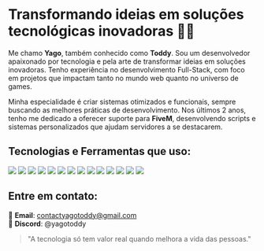 # Transformando ideias em soluções tecnológicas inovadoras 👨‍💻

Me chamo **Yago**, também conhecido como **Toddy**. Sou um desenvolvedor apaixonado por tecnologia e pela arte de transformar ideias em soluções inovadoras. Tenho experiência no desenvolvimento Full-Stack, com foco em projetos que impactam tanto no mundo web quanto no universo de games.

Minha especialidade é criar sistemas otimizados e funcionais, sempre buscando as melhores práticas de desenvolvimento. Nos últimos 2 anos, tenho me dedicado a oferecer suporte para **FiveM**, desenvolvendo scripts e sistemas personalizados que ajudam servidores a se destacarem.

## Tecnologias e Ferramentas que uso:

[![](https://skillicons.dev/icons?i=lua)](https://www.lua.org/docs.html)
[![](https://skillicons.dev/icons?i=html)](https://developer.mozilla.org/en-US/docs/Web/HTML)
[![](https://skillicons.dev/icons?i=css)](https://developer.mozilla.org/en-US/docs/Web/CSS)
[![](https://skillicons.dev/icons?i=js)](https://developer.mozilla.org/en-US/docs/Web/JavaScript)
[![](https://skillicons.dev/icons?i=ts)](https://www.typescriptlang.org/)
[![](https://skillicons.dev/icons?i=react)](https://www.typescriptlang.org/)
[![](https://skillicons.dev/icons?i=tailwind)](https://tailwindcss.com/)
[![](https://skillicons.dev/icons?i=vite)](https://vite.dev/)
[![](https://skillicons.dev/icons?i=nodejs)](https://nodejs.org/en)
[![](https://skillicons.dev/icons?i=mysql)](https://www.mysql.com/)
[![](https://skillicons.dev/icons?i=discordjs)](https://discord.js.org/)
[![](https://skillicons.dev/icons?i=figma)](https://www.figma.com/downloads/)
[![](https://skillicons.dev/icons?i=git)](https://git-scm.com/)
[![](https://skillicons.dev/icons?i=vscode)](https://code.visualstudio.com/)

## Entre em contato:

📧 **Email**: contactyagotoddy@gmail.com  
💬 **Discord**: @yagotoddy

> "A tecnologia só tem valor real quando melhora a vida das pessoas."  
